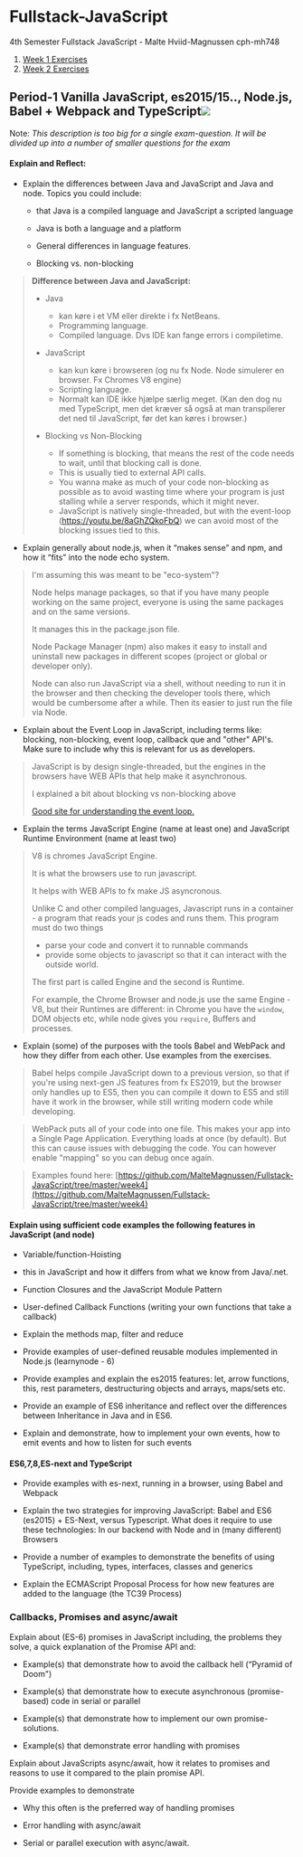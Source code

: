 # Fullstack-JavaScript
 4th Semester Fullstack JavaScript - Malte Hviid-Magnussen cph-mh748

1. [Week 1 Exercises](https://github.com/MalteMagnussen/Fullstack-JavaScript/tree/master/week1)
2. [Week 2 Exercises](https://github.com/MalteMagnussen/Fullstack-JavaScript/tree/master/week2/Exercises)



## Period-1 Vanilla JavaScript, es2015/15.., Node.js, Babel + Webpack and TypeScript![](https://lh3.googleusercontent.com/fyt79j4dwu7q5XEw5MZ6ijPxP3cw5QKewj5t2LbZUF_15Zin-K2FJ-WtbVm1JQ0nzZ8b_FyFxbAy8rWptWo6AlEjGAL7ZRYFp6cMoepa3Z3N8TJ60utMTq3NxY0gIfry6RKr5qiF)

  

Note: _This description is too big for a single exam-question. It will be divided up into a number of smaller questions for the exam_

#### Explain and Reflect:

-   Explain the differences between Java and JavaScript and Java and node. Topics you could include:
    

	*  that Java is a compiled language and JavaScript a scripted language 
    
	-   Java is both a language and a platform 
    
	-   General differences in language features. 
    
	-   Blocking vs. non-blocking

> __Difference between Java and JavaScript:__
> - Java 
>   * kan køre i et VM eller direkte i fx NetBeans.
>   * Programming language.
>   * Compiled language. Dvs IDE kan fange errors i compiletime. 
>   
> - JavaScript 
>   * kan kun køre i browseren (og nu fx Node. Node simulerer en browser. Fx Chromes V8 engine)
>   * Scripting language.
>   * Normalt kan IDE ikke hjælpe særlig meget. (Kan den dog nu med TypeScript, men det kræver så også at man transpilerer det ned til JavaScript, før det kan køres i browser.)
> - Blocking vs Non-Blocking
>    * If something is blocking, that means the rest of the code needs to wait, until that blocking call is done. 
>    * This is usually tied to external API calls. 
>    * You wanna make as much of your code non-blocking as possible as to avoid wasting time where your program is just stalling while a server responds, which it might never. 
>    * JavaScript is natively single-threaded, but with the event-loop (https://youtu.be/8aGhZQkoFbQ) we can avoid most of the blocking issues tied to this. 

-   Explain generally about node.js, when it “makes sense” and npm, and how it “fits” into the node echo system.
> I'm assuming this was meant to be "eco-system"? 
> 
> Node helps manage packages, so that if you have many people working on the same project, everyone is using the same packages and on the same versions.
> 
> It manages this in the package.json file.
> 
> Node Package Manager (npm) also makes it easy to install and uninstall new packages in different scopes (project or global or developer only). 
> 
> Node can also run JavaScript via a shell, without needing to run it in the browser and then checking the developer tools there, which would be cumbersome after a while. Then its easier to just run the file via Node. 
    
-   Explain about the Event Loop in JavaScript, including terms like: blocking, non-blocking, event loop, callback que and "other" API's. Make sure to include why this is relevant for us as developers.
> JavaScript is by design single-threaded, but the engines in the browsers have WEB APIs that help make it asynchronous. 
> 
> I explained a bit about blocking vs non-blocking above
> 
> [Good site for understanding the event loop.](http://latentflip.com/loupe)
    
-   Explain the terms JavaScript Engine (name at least one) and JavaScript Runtime Environment (name at least two)
> V8 is chromes JavaScript Engine.
> 
> It is what the browsers use to run javascript. 
> 
> It helps with WEB APIs to fx make JS asyncronous. 
>
> Unlike C and other compiled languages, Javascript runs in a container - a program that reads your js codes and runs them. This program must do two things
>
>-   parse your code and convert it to runnable commands
>-   provide some objects to javascript so that it can interact with the outside world.
>
>The first part is called Engine and the second is Runtime.
>
> For example, the Chrome Browser and node.js use the same Engine - V8, but their Runtimes are different: in Chrome you have the  `window`, DOM objects etc, while node gives you  `require`, Buffers and processes. 
   
-   Explain (some) of the purposes with the tools Babel and WebPack and how they differ from each other. Use examples from the exercises.
> Babel helps compile JavaScript down to a previous version, so that if you're using next-gen JS features from fx ES2019, but the browser only handles up to ES5, then you can compile it down to ES5 and still have it work in the browser, while still writing modern code while developing. 

> WebPack puts all of your code into one file. This makes your app into a Single Page Application. Everything loads at once (by default). But this can cause issues with debugging the code. You can however enable "mapping" so you can debug once again. 

> Examples found here: [https://github.com/MalteMagnussen/Fullstack-JavaScript/tree/master/week4](https://github.com/MalteMagnussen/Fullstack-JavaScript/tree/master/week4) 
   

#### Explain using sufficient code examples the following features in JavaScript (and node)

-   Variable/function-Hoisting
    
-   this in JavaScript and how it differs from what we know from Java/.net.
    
-   Function Closures and the JavaScript Module Pattern
    
-   User-defined Callback Functions (writing your own functions that take a callback)
    
-   Explain the methods map, filter  and reduce
    
-   Provide examples of user-defined reusable modules implemented in Node.js (learnynode - 6)
    
-   Provide examples and explain the es2015 features: let, arrow functions, this, rest parameters, destructuring objects and arrays, maps/sets etc.
    
-   Provide an example of ES6 inheritance and reflect over the differences between Inheritance in Java and in ES6.
    
-   Explain and demonstrate, how to implement your own events, how to emit events and how to listen for such events
    

#### ES6,7,8,ES-next and TypeScript

-   Provide examples with es-next, running in a browser, using Babel and Webpack
    
-   Explain the two strategies for improving JavaScript: Babel and ES6 (es2015) + ES-Next, versus Typescript. What does it require to use these technologies: In our backend with Node and in (many different) Browsers
    
-   Provide a number of examples to demonstrate the benefits of using TypeScript, including, types, interfaces, classes and generics
    
-   Explain the ECMAScript Proposal Process for how new features are added to the language (the TC39 Process)
    

### Callbacks, Promises and async/await

Explain about (ES-6) promises in JavaScript including, the problems they solve, a quick explanation of the Promise API and:

-   Example(s) that demonstrate how to avoid the callback hell (“Pyramid of Doom")
    
-   Example(s) that demonstrate how to execute asynchronous (promise-based) code in serial or parallel
    
-   Example(s) that demonstrate how to implement our own promise-solutions.
    
-   Example(s) that demonstrate error handling with promises
    

  

Explain about JavaScripts async/await, how it relates to promises and reasons to use it compared to the plain promise API.

  

Provide examples to demonstrate

-   Why this often is the preferred way of handling promises
    
-   Error handling with async/await
    
-   Serial or parallel execution with async/await.

